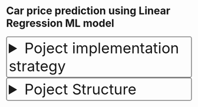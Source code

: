 # Car price prediction using Linear Regression ML model


<details>
  <summary style="cursor: pointer; font-size: 40px; color: darkwhite; background-color: darkblack; border: 2px solid gray; border-radius: 5px; padding: 5px;"> Poject implementation strategy </summary>
  

## Introduction
- [Problem Statement](#problem-statement)
- [Objectives](#objectives)
- [Solution Overview](#solution-overview)
- [Pipeline Stages](#pipeline-stages)
- [Key Features](#key-features)
- [Expected Benefits](#expected-benefits)
- [Links](#links)
- [Customer Satisfaction Analysis](#customer-satisfaction-analysis)

## Problem Statement
Understanding customer satisfaction is crucial for driving loyalty and reducing churn. Unfortunately, many businesses lack accurate methods to assess customer sentiment towards their products. This project aims to solve this challenge by developing a machine learning model that predicts customer satisfaction scores based on historical data.

## Objectives
- Improve customer satisfaction and loyalty.
- Reduce churn and enhance customer retention.
- Provide targeted interventions and personalized experiences.
- Identify key factors influencing customer satisfaction.

## Solution Overview
This project leverages a powerful technology stack to build a robust and reproducible machine learning pipeline:

- **ZenML:** Automates and orchestrates the entire pipeline, ensuring consistency and efficiency.
- **MLflow:** Tracks experiments, models, and artifacts, enabling easy comparison and analysis.

## Pipeline Stages
1. **Data Ingestion:** Collect customer data from Kaggle ( [Data Source](https://www.kaggle.com/datasets/olistbr/brazilian-ecommerce)).
2. **Data Preprocessing:** Clean, transform and engineer features for optimal model performance.
3. **Model Training:** Train and evaluate different machine learning models (Logistic Regression, XGBoost or Random Forest) to predict customer satisfaction scores.
4. **Model Selection:** Select the best performing model based on metrics such as accuracy, F1 score and AUC-ROC.
5. **Model Deployment:** Deploy the chosen model to production using ZenML and MLflow deployment tools.
6. **Prediction and Action:** Generate customer satisfaction predictions and trigger targeted interventions based on predictions and business rules.
7. **Monitoring and Feedback:** Continuously monitor model performance and gather feedback for improvement.

## Key Features
- **Reproducible Pipeline:** ZenML guarantees consistent development and deployment across environments.
- **Experiment Tracking:** MLflow provides comprehensive insights into model runs, parameters and performance.

## Expected Benefits
- Increased accuracy in predicting customer satisfaction.
- Enhanced transparency and understanding of model decisions.
- Data-driven insights for product improvement and customer experience optimization.
- A robust and maintainable machine learning workflow.

## Customer Satisfaction Analysis
- Provide specific potential targeted interventions based on customer satisfaction predictions, using [Evidence](https://docs.evidence.dev/).

## Links
- Consider relevant documentation for [ZenML](https://zenml.io/) and [MLflow](https://mlflow.org/)

</details>


<details>
  <summary style="cursor: pointer; font-size: 40px; color: darkwhite; background-color: darkblack; border: 2px solid gray; border-radius: 5px; padding: 5px;"> Poject Structure </summary>
 
- [Machine Learning](#)
  - [data](#)
    - [SalesData.csv](#)
  - [src](#)
    - [data_cleaning.py](#)
    - [evaluation.py](#)
    - [model_dev.py](#)
  - [steps](#)
    - [ingest_data.py](#)
    - [clean_data.py](#)
    - [model_train.py](#)
    - [evaluation.py](#)
    - [config.py](#)
  - [pipelines](#)
    - [deployment_pipeline.py](#)
    - [training_pipeline.py](#)
    - [utils.py](#)
  - [streamlit_app.py](#)
  - [run_deployment.py](#)
  - [run_pipeline.py](#)
  - [requirements.txt](#)
  - [README.md](#)
  - [.zen](#)


## Steps:

1. **Ingest Data**: `steps/ingest_data.py` - Code for ingesting data.
2. **Clean Data**: `steps/clean_data.py` - Code for data cleaning and preprocessing.
3. **Model Training**: `steps/model_train.py` - Code for training the model.
4. **Model Evaluation**: `steps/evaluation.py` - Code for model evaluation.
5. **Configuration**: `steps/config.py` - Configuration file.
